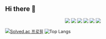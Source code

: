## Hi there 👋
<p align="center">
    <img src = "https://img.shields.io/badge/C++-00599C.svg?&style=flat&logo=Cplusplus&logoColor=White">
    <img src = "https://img.shields.io/badge/C%23-A566FF?style=flat&logo=csharp&logoColor=white">
    <img src = "https://img.shields.io/badge/JAVA-007396?style=flat&logo=OpenJDK&logoColor=white">
    <img src = "[https://img.shields.io/badge/Made%20with-Unity-57b9d3.svg?style=flat&logo=unity](https://img.shields.io/badge/Unity-000000.svg?style=flat&logo=unity)">
    <img src = "https://img.shields.io/badge/Discord-5865F2.svg?style=flat&logo=Discord&logoColor=white">
    <img src = "https://img.shields.io/badge/Oracle-FF0000?style=flat&logo=oracle&logoColor=white">
</p>
 
[![Solved.ac 프로필](http://mazassumnida.wtf/api/v2/generate_badge?boj=sh010510)](https://solved.ac/sh010510)
![Top Langs](https://github-readme-stats.vercel.app/api/top-langs/?username=swatper&layout=compact&theme=tokyonight)
<!--![Sang Hyeon's GitHub stats](https://github-readme-stats.vercel.app/api?username=swatper&show_icons=true&theme=tokyonight)-->
<!--[![mazandi profile](http://mazandi.herokuapp.com/api?handle=sh010510&theme=dark)](https://solved.ac/sh010510)-->

<!--
**swatper/swatper** is a ✨ _special_ ✨ repository because its `README.md` (this file) appears on your GitHub profile.

Here are some ideas to get you started:

- 🔭 I’m currently working on ...
- 🌱 I’m currently learning ...
- 👯 I’m looking to collaborate on ...
- 🤔 I’m looking for help with ...
- 💬 Ask me about ...
- 📫 How to reach me: ...
- 😄 Pronouns: ...
- ⚡ Fun fact: ...
-->
